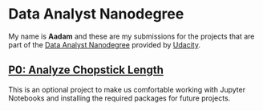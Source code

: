 
# Data Analyst Nanodegree

My name is **Aadam** and these are my submissions for the projects that are part of the [Data Analyst Nanodegree](https://www.udacity.com/degrees/data-analyst-nanodegree--nd002) provided by [Udacity](https://www.udacity.com).

## [P0: Analyze Chopstick Length](P0/index.md)
This is an optional project to make us comfortable working with Jupyter Notebooks and installing the required packages for future projects. 
